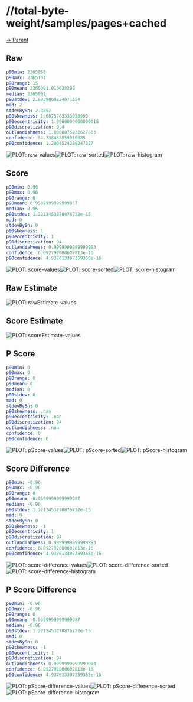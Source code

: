 
# //total-byte-weight/samples/pages+cached

[→ Parent](../..)


## Raw


```yaml
p90min: 2365086
p90max: 2365101
p90range: 15
p90mean: 2365091.010638298
median: 2365091
p90stdev: 2.9839809224871554
mad: 2
stdevBySn: 2.3852
p90skewness: 1.0875763333938993
p90eccentricity: 1.0000000000000018
p90discretization: 9.4
outlandishness: 1.0000075932627603
confidence: 34.738458059010085
p90confidence: 1.2064524289247327

```

![PLOT: raw-values](./raw/values.svg)![PLOT: raw-sorted](./raw/sorted.svg)![PLOT: raw-histogram](./raw/histogram.svg)
## Score


```yaml
p90min: 0.96
p90max: 0.96
p90range: 0
p90mean: 0.9599999999999987
median: 0.96
p90stdev: 1.2212453270876722e-15
mad: 0
stdevBySn: 0
p90skewness: 1
p90eccentricity: 1
p90discretization: 94
outlandishness: 0.9999999999999993
confidence: 6.092792000602813e-16
p90confidence: 4.937613307359355e-16

```

![PLOT: score-values](./score/values.svg)![PLOT: score-sorted](./score/sorted.svg)![PLOT: score-histogram](./score/histogram.svg)
## Raw Estimate

![PLOT: rawEstimate-values](./rawEstimate/values.svg)
## Score Estimate

![PLOT: scoreEstimate-values](./scoreEstimate/values.svg)
## P Score


```yaml
p90min: 0
p90max: 0
p90range: 0
p90mean: 0
median: 0
p90stdev: 0
mad: 0
stdevBySn: 0
p90skewness: .nan
p90eccentricity: .nan
p90discretization: 94
outlandishness: .nan
confidence: 0
p90confidence: 0

```

![PLOT: pScore-values](./pScore/values.svg)![PLOT: pScore-sorted](./pScore/sorted.svg)![PLOT: pScore-histogram](./pScore/histogram.svg)
## Score Difference


```yaml
p90min: -0.96
p90max: -0.96
p90range: 0
p90mean: -0.9599999999999987
median: -0.96
p90stdev: 1.2212453270876722e-15
mad: 0
stdevBySn: 0
p90skewness: -1
p90eccentricity: 1
p90discretization: 94
outlandishness: 0.9999999999999993
confidence: 6.092792000602813e-16
p90confidence: 4.937613307359355e-16

```

![PLOT: score-difference-values](./score-difference/values.svg)![PLOT: score-difference-sorted](./score-difference/sorted.svg)![PLOT: score-difference-histogram](./score-difference/histogram.svg)
## P Score Difference


```yaml
p90min: -0.96
p90max: -0.96
p90range: 0
p90mean: -0.9599999999999987
median: -0.96
p90stdev: 1.2212453270876722e-15
mad: 0
stdevBySn: 0
p90skewness: -1
p90eccentricity: 1
p90discretization: 94
outlandishness: 0.9999999999999993
confidence: 6.092792000602813e-16
p90confidence: 4.937613307359355e-16

```

![PLOT: pScore-difference-values](./pScore-difference/values.svg)![PLOT: pScore-difference-sorted](./pScore-difference/sorted.svg)![PLOT: pScore-difference-histogram](./pScore-difference/histogram.svg)